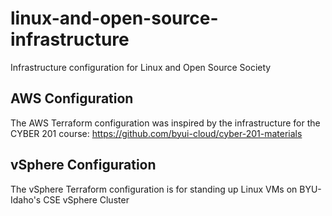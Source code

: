 # linux-and-open-source-infrastructure
Infrastructure configuration for Linux and Open Source Society

## AWS Configuration

The AWS Terraform configuration was inspired by the infrastructure for the CYBER 201 course: https://github.com/byui-cloud/cyber-201-materials

## vSphere Configuration

The vSphere Terraform configuration is for standing up Linux VMs on BYU-Idaho's CSE vSphere Cluster
